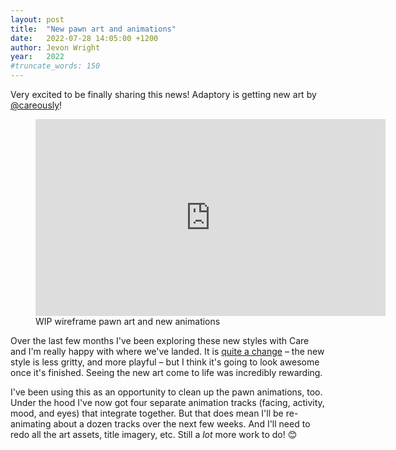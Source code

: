 ```yaml
---
layout: post
title:  "New pawn art and animations"
date:   2022-07-28 14:05:00 +1200
author: Jevon Wright
year:   2022
#truncate_words: 150
---
```


Very excited to be finally sharing this news! Adaptory is getting new
art by [@careously](https://twitter.com/careously)!

<figure class="video">
  <iframe width="560" height="315" src="https://www.youtube.com/embed/cymo0WNCM_4" title="YouTube video player" frameborder="0" allow="accelerometer; autoplay; clipboard-write; encrypted-media; gyroscope; picture-in-picture" allowfullscreen></iframe>
  <figcaption>WIP wireframe pawn art and new animations</figcaption>
</figure>

Over the last few months I've been exploring these new styles with Care
and I'm really happy with where we've landed.
It is [quite a change](/2022/06/14/giving-pawns-orders) –
the new style is less gritty, and more playful – but I think it's going
to look awesome once it's finished. Seeing the new art come to life
was incredibly rewarding.

I've been using this as an opportunity to clean up the pawn animations, too.
Under the hood I've now got four separate animation tracks (facing, activity,
mood, and eyes) that integrate together. But that does mean I'll be re-animating
about a dozen tracks over the next few weeks. And I'll need to redo all
the art assets, title imagery, etc. Still a _lot_ more work to do! 😊

